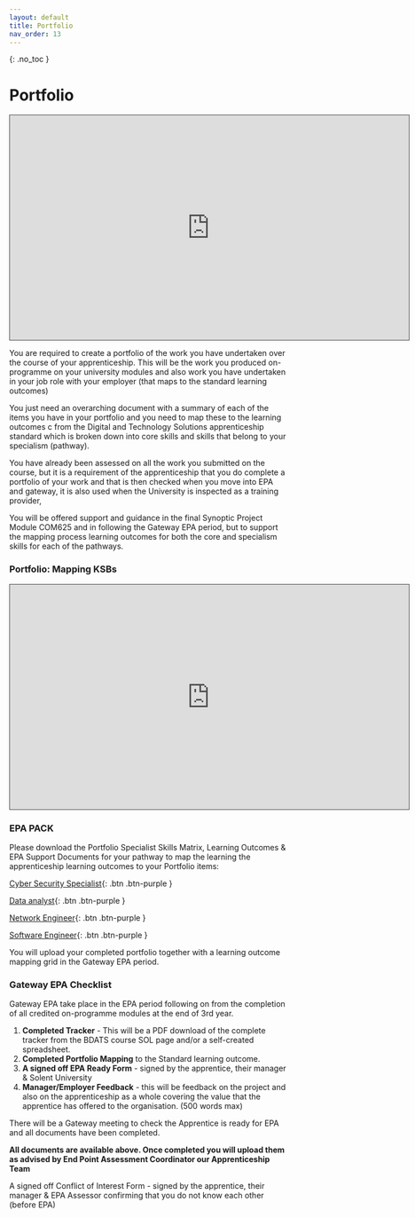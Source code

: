 ```yaml
---
layout: default
title: Portfolio
nav_order: 13
---
```


{: .no_toc }

# Portfolio

<iframe src="https://solent.cloud.panopto.eu/Panopto/Pages/Embed.aspx?id=286b4a1e-12e0-4e84-84c4-ae3e00f52d9f&amp;autoplay=false&amp;offerviewer=true&amp;showtitle=true&amp;showbrand=false&amp;captions=true&amp;interactivity=all" height="405" width="720" style="border: 1px solid #464646;" allowfullscreen="" allow="autoplay"></iframe>


You are required to create a portfolio of the work you have undertaken over the course of your apprenticeship. This will be the work you produced on-programme on your university modules and also work you have undertaken in your job role with your employer (that maps to the standard learning outcomes)

You just need an overarching document with a summary of each of the items you have in your portfolio and you need to map these to the learning outcomes c from the Digital and Technology Solutions apprenticeship standard which is broken down into core skills and skills that belong to your specialism (pathway).

You have already been assessed on all the work you submitted on the course, but it is a requirement of the apprenticeship that you do complete a portfolio of your work and that is then checked when you move into EPA and gateway, it is also used when the University is inspected as a training provider,

You will be offered support and guidance in the final Synoptic Project Module COM625 and in following the Gateway EPA period, but to support the mapping process learning outcomes for both the core and specialism skills for each of the pathways.

### Portfolio: Mapping KSBs

<iframe src="https://solent.cloud.panopto.eu/Panopto/Pages/Embed.aspx?id=5aec8018-58b8-49c7-868c-aeb700ccb796&autoplay=false&offerviewer=true&showtitle=true&showbrand=true&captions=true&interactivity=all" height="405" width="720" style="border: 1px solid #464646;" allowfullscreen allow="autoplay"></iframe>

### EPA PACK
Please download the Portfolio Specialist Skills Matrix, Learning Outcomes  & EPA Support Documents for your pathway to map the learning the apprenticeship learning outcomes to your Portfolio items:

[Cyber Security Specialist](dhttps://github.com/martinsolent/solent_store/raw/main/docs/BDATS_EPA_PACKS/Cyber_Security_Specialist.zip){: .btn .btn-purple } 

[Data analyst](https://github.com/martinsolent/solent_store/raw/main/docs/BDATS_EPA_PACKS/Data_Analyst.zip){: .btn .btn-purple } 

[Network Engineer](https://github.com/martinsolent/solent_store/raw/main/docs/BDATS_EPA_PACKS/Network_Engineer.zip){: .btn .btn-purple } 

[Software Engineer](https://github.com/martinsolent/solent_store/raw/main/docs/BDATS_EPA_PACKS/Software_Engineer.zip){: .btn .btn-purple } 

You will upload your completed portfolio together with a learning outcome mapping grid in the Gateway EPA period.
### Gateway EPA Checklist

Gateway EPA take place in the EPA period following on from the completion of all credited on-programme modules at the end of 3rd year.


1. **Completed Tracker** - This will be a PDF download of the complete tracker from the BDATS course SOL page and/or a self-created spreadsheet.
1. **Completed Portfolio Mapping** to the Standard learning outcome.
1. **A signed off EPA Ready Form** - signed by the apprentice, their manager & Solent University
1. **Manager/Employer Feedback** - this will be feedback on the project and also on the apprenticeship as a whole covering the value that the apprentice has offered to the organisation. (500 words max)

There will be a Gateway meeting to check the Apprentice is ready for EPA and all documents have been completed.

**All documents are available above. Once completed you will upload them as advised by End Point Assessment Coordinator our Apprenticeship Team**


A signed off Conflict of Interest Form - signed by the apprentice, their manager & EPA Assessor confirming that you do not know each other (before EPA)